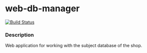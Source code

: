 # web-db-manager

[![Build Status](https://travis-ci.com/vnkrtv/web-db-manager.svg?branch=master)](https://travis-ci.com/vnkrtv/web-db-manager)

### Description
Web application for working with the subject database of the shop.
